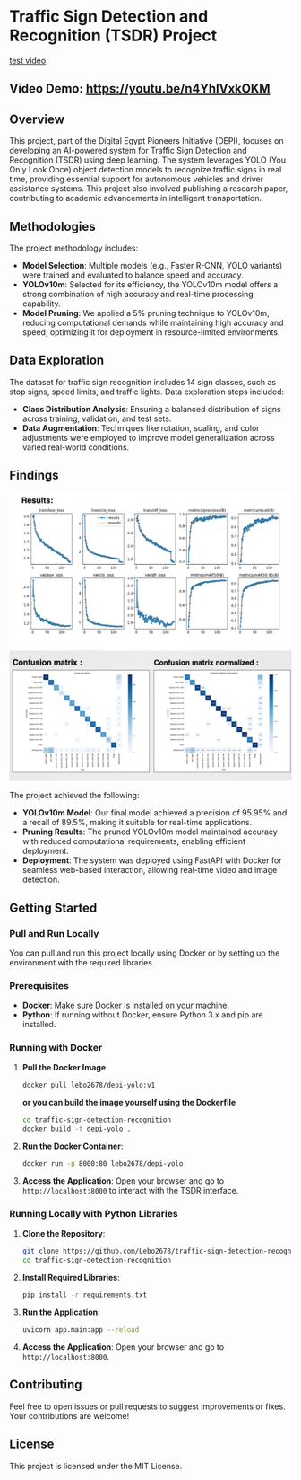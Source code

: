 # Traffic Sign Detection and Recognition (TSDR) Project

[test video](/media/WhatsApp%20Video%202024-10-25%20at%2019.07.31.mp4)

## Video Demo: https://youtu.be/n4YhIVxkOKM

## Overview

This project, part of the Digital Egypt Pioneers Initiative (DEPI), focuses on developing an AI-powered system for Traffic Sign Detection and Recognition (TSDR) using deep learning. The system leverages YOLO (You Only Look Once) object detection models to recognize traffic signs in real time, providing essential support for autonomous vehicles and driver assistance systems. This project also involved publishing a research paper, contributing to academic advancements in intelligent transportation.

## Methodologies

The project methodology includes:

- **Model Selection**: Multiple models (e.g., Faster R-CNN, YOLO variants) were trained and evaluated to balance speed and accuracy.
- **YOLOv10m**: Selected for its efficiency, the YOLOv10m model offers a strong combination of high accuracy and real-time processing capability.
- **Model Pruning**: We applied a 5% pruning technique to YOLOv10m, reducing computational demands while maintaining high accuracy and speed, optimizing it for deployment in resource-limited environments.

## Data Exploration

The dataset for traffic sign recognition includes 14 sign classes, such as stop signs, speed limits, and traffic lights. Data exploration steps included:

- **Class Distribution Analysis**: Ensuring a balanced distribution of signs across training, validation, and test sets.
- **Data Augmentation**: Techniques like rotation, scaling, and color adjustments were employed to improve model generalization across varied real-world conditions.

## Findings

![graphs](/media/image.png)
![conv matrix](/media/image-1.png)

The project achieved the following:

- **YOLOv10m Model**: Our final model achieved a precision of 95.95% and a recall of 89.5%, making it suitable for real-time applications.
- **Pruning Results**: The pruned YOLOv10m model maintained accuracy with reduced computational requirements, enabling efficient deployment.
- **Deployment**: The system was deployed using FastAPI with Docker for seamless web-based interaction, allowing real-time video and image detection.

## Getting Started

### Pull and Run Locally

You can pull and run this project locally using Docker or by setting up the environment with the required libraries.

### Prerequisites

- **Docker**: Make sure Docker is installed on your machine.
- **Python**: If running without Docker, ensure Python 3.x and pip are installed.

### Running with Docker

1. **Pull the Docker Image**:
    ```bash
    docker pull lebo2678/depi-yolo:v1
    ```
    **or you can build the image yourself using the Dockerfile**
    ```bash
    cd traffic-sign-detection-recognition
    docker build -t depi-yolo .
    ```

2. **Run the Docker Container**:
    ```bash
    docker run -p 8000:80 lebo2678/depi-yolo
    ```

3. **Access the Application**: Open your browser and go to `http://localhost:8000` to interact with the TSDR interface.

### Running Locally with Python Libraries

1. **Clone the Repository**:
    ```bash
    git clone https://github.com/Lebo2678/traffic-sign-detection-recognition.git
    cd traffic-sign-detection-recognition
    ```

2. **Install Required Libraries**:
    ```bash
    pip install -r requirements.txt
    ```

3. **Run the Application**:
    ```bash
    uvicorn app.main:app --reload
    ```

4. **Access the Application**: Open your browser and go to `http://localhost:8000`.

## Contributing

Feel free to open issues or pull requests to suggest improvements or fixes. Your contributions are welcome!

## License

This project is licensed under the MIT License.